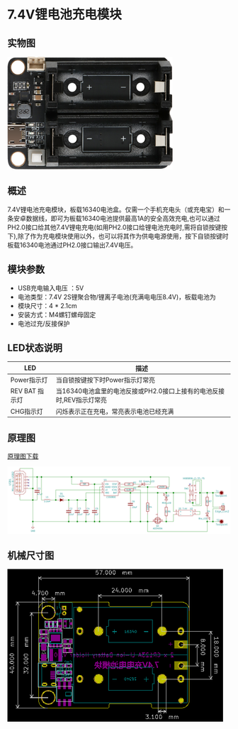 # 7.4V锂电池充电模块

## 实物图

![实物图](2xcr123a_li_ion_battery_module/7.4V_Battery_Module.PNG)

## 概述
​		7.4V锂电池充电模块，板载16340电池盒。仅需一个手机充电头（或充电宝）和一条安卓数据线，即可为板载16340电池提供最高1A的安全高效充电,也可以通过PH2.0接口给其他7.4V锂电充电(如用PH2.0接口给锂电池充电时,需将自锁按键按下),除了作为充电模块使用以外，也可以将其作为供电电源使用，按下自锁按键时板载16340电池通过PH2.0接口输出7.4V电压。 


## 模块参数

-  USB充电输入电压 ：5V
- 电池类型：7.4V 2S锂聚合物/锂离子电池(充满电电压8.4V)，板载电池为
- 模块尺寸：4 * 2.1cm
- 安装方式：M4螺钉螺母固定
- 电池过充/反接保护

## LED状态说明

| LED            | 描述                                                         |
| -------------- | ------------------------------------------------------------ |
| Power指示灯    | 当自锁按键按下时Power指示灯常亮                              |
| REV BAT 指示灯 | 当16340电池盒里的电池反接或PH2.0接口上接有的电池反接时,REV指示灯常亮 |
| CHG指示灯      | 闪烁表示正在充电，常亮表示电池已经充满                       |

## 原理图

[原理图下载](joystick_handle/7.4V_Battery_Module_schematic_schematic.pdf)

![原理图](2xcr123a_li_ion_battery_module/7.4V_Battery_Module_schematic.png)

## 机械尺寸图

![机械尺寸图](2xcr123a_li_ion_battery_module/7.4V_Battery_Module_assembly.png)



